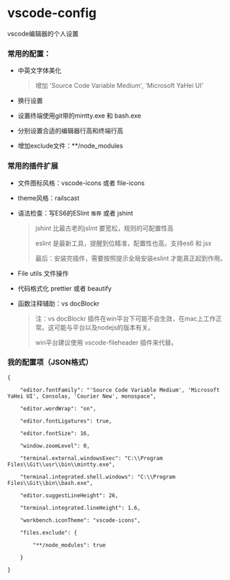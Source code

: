 # vscode-config
vscode编辑器的个人设置

### 常用的配置：

- 中英文字体美化

  > 增加 'Source Code Variable Medium', 'Microsoft YaHei UI' 

- 换行设置
- 设置终端使用git带的mintty.exe 和 bash.exe
- 分别设置合适的编辑器行高和终端行高
- 增加exclude文件：**/node_modules

### 常用的插件扩展

- 文件图标风格：vscode-icons 或者 file-icons

- theme风格：railscast

- 语法检查：写ES6的ESlint `推荐`   或者 jshint

  > jshint 比最古老的jslint 要宽松，规则的可配置性高
  >
  > eslint 是最新工具，提醒到位精准，配置性也高，支持es6 和 jsx
  >
  > 最后：安装完插件，需要按照提示全局安装eslint 才能真正起到作用。

- File utils 文件操作

- 代码格式化 prettier 或者 beautify

- 函数注释辅助：vs docBlockr

  > 注：vs docBlockr 插件在win平台下可能不会生效，在mac上工作正常。这可能与平台以及nodejs的版本有关。
  >
  > win平台建议使用 vscode-fileheader 插件来代替。


### 我的配置项（JSON格式）

```
{

    "editor.fontFamily": "'Source Code Variable Medium', 'Microsoft YaHei UI', Consolas, 'Courier New', monospace",

    "editor.wordWrap": "on",

    "editor.fontLigatures": true,

    "editor.fontSize": 16,

    "window.zoomLevel": 0,

    "terminal.external.windowsExec": "C:\\Program Files\\Git\\usr\\bin\\mintty.exe",

    "terminal.integrated.shell.windows": "C:\\Program Files\\Git\\bin\\bash.exe",

    "editor.suggestLineHeight": 26,

    "terminal.integrated.lineHeight": 1.6,

    "workbench.iconTheme": "vscode-icons",

    "files.exclude": {

        "**/node_modules": true

    }

}
```

